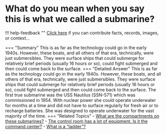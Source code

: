 # What do you mean when you say this is what we called a submarine?

!!! help-feedback ""
    <a href="/feedback/" data-feedback-link>Click here</a>
    if you can contribute facts, records, images, or context…

<a id="summary"></a>
=== "Summary"
    This is as far as the technology could go in the early 1940s. However, these boats, and all others of that era, technically, were just submersibles. They were surface ships that could submerge for relatively brief periods (usually 16 hours or so), could fight submerged and then could come back to the surface.
=== "Detailed Answer"
    This is as far as the technology could go in the early 1940s.  However, these boats, and all others of that era, technically, were just submersibles.  They were surface ships that could submerge for relatively brief periods (usually 16 hours or so), could fight submerged and then could come back to the surface.  The first true submarine was the USS Nautilus (SSN-571) which was commissioned in 1954.  With nuclear power she could operate underwater for months at a time and did not have to surface regularly for fresh air or to recharge batteries.  She was designed to operate underwater for the vast majority of the time.
=== "Related Topics"
    - [What are the compartments on these submarines?](./what-are-the-compartments-on-these-submarines.md#summary)
    - [The control room has a lot of equipment. Is it the command center?](./the-control-room-has-a-lot-of-equipment-is-it-the-command-center.md#summary)
    - [What is a “ladder”?](./what-is-a-ladder.md#summary)